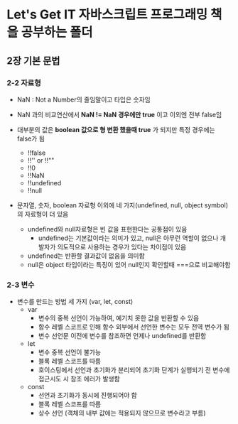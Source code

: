 # Let's Get IT 자바스크립트 프로그래밍 책을 공부하는 폴더

## 2장 기본 문법
### 2-2 자료형
- NaN : Not a Number의 줄임말이고 타입은 숫자임

- NaN 과의 비교연산에서 **NaN != NaN 경우에만 true** 이고 이외엔 전부 false임

- 대부분의 값은 **boolean 값으로 형 변환 했을때 true** 가 되지만 특정 경우에는 false가 됨
  - !!false
  - !!'' or !!""
  - !!0
  - !!NaN
  - !!undefined
  - !!null

- 문자열, 숫자, boolean 자료형 이외에 네 가지(undefined, null, object symbol)의 자료형이 더 있음
  - undefined와 null자료형은 빈 값을 표현한다는 공통점이 있음
    - undefined는 기본값이라는 의미가 있고, null은 아무런 역할이 없으나 개발자가 의도적으로 사용하는 경우가 있다는 차이점이 있음
  - undefined는 반환할 결과값이 없음을 의미함
  - null은 object 타입이라는 특징이 있어 null인지 확인할때 ===으로 비교해야함

### 2-3 변수
- 변수를 만드는 방법 세 가지 (var, let, const)
  - var
    - 변수의 중복 선언이 가능하여, 예기치 못한 값을 반환할 수 있음
    - 함수 레벨 스코프로 인해 함수 외부에서 선언한 변수는 모두 전역 변수가 됨
    - 변수 선언문 이전에 변수를 참조하면 언제나 undefined를 반환함
  - let
    - 변수 중복 선언이 불가능
    - 블록 레벨 스코프를 따름
    - 호이스팅에서 선언과 초기화가 분리되어 초기화 단계가 실행되기 전 변수에 접근시도 시 참조 에러가 발생함
  - const
    - 선언과 초기화가 동시에 진행되어야 함
    - 블록 레벨 스코프를 따름
    - 상수 선언 (객체의 내부 값에는 적용되지 않으므로 변수라고 부름)

